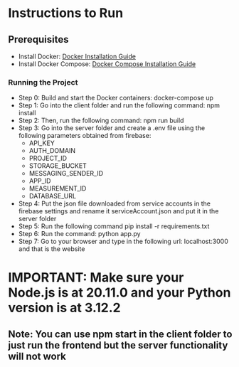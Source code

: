 # Instructions to Run


## Prerequisites
- Install Docker: [Docker Installation Guide](https://docs.docker.com/get-docker/)
- Install Docker Compose: [Docker Compose Installation Guide](https://docs.docker.com/compose/install/)

### Running the Project
- Step 0: Build and start the Docker containers: docker-compose up
- Step 1: Go into the client folder and run the following command: npm install
- Step 2: Then, run the following command: npm run build
- Step 3: Go into the server folder and create a .env file using the following parameters obtained from firebase:
    - API_KEY
    - AUTH_DOMAIN
    - PROJECT_ID
    - STORAGE_BUCKET
    - MESSAGING_SENDER_ID
    - APP_ID
    - MEASUREMENT_ID
    - DATABASE_URL
- Step 4: Put the json file downloaded from service accounts in the firebase settings and rename it serviceAccount.json and put it in the server folder
- Step 5: Run the following command pip install -r requirements.txt
- Step 6: Run the command: python app.py
- Step 7: Go to your browser and type in the following url: localhost:3000 and that is the website
# IMPORTANT: Make sure your Node.js is at 20.11.0 and your Python version is at 3.12.2
## Note: You can use npm start in the client folder to just run the frontend but the server functionality will not work

